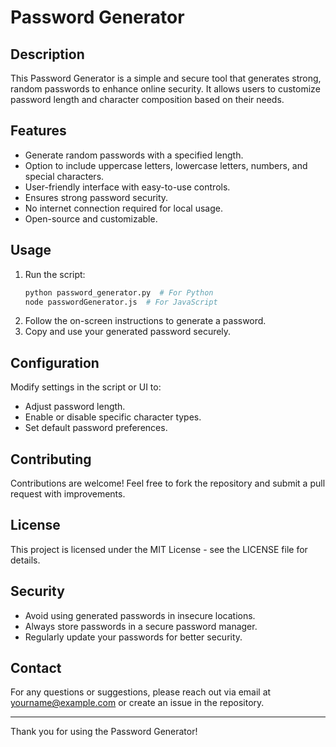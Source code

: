 
# Password Generator

## Description
This Password Generator is a simple and secure tool that generates strong, random passwords to enhance online security. It allows users to customize password length and character composition based on their needs.

## Features
- Generate random passwords with a specified length.
- Option to include uppercase letters, lowercase letters, numbers, and special characters.
- User-friendly interface with easy-to-use controls.
- Ensures strong password security.
- No internet connection required for local usage.
- Open-source and customizable.



## Usage
1. Run the script:
   ```bash
   python password_generator.py  # For Python
   node passwordGenerator.js  # For JavaScript
   ```
2. Follow the on-screen instructions to generate a password.
3. Copy and use your generated password securely.

## Configuration
Modify settings in the script or UI to:
- Adjust password length.
- Enable or disable specific character types.
- Set default password preferences.

## Contributing
Contributions are welcome! Feel free to fork the repository and submit a pull request with improvements.

## License
This project is licensed under the MIT License - see the LICENSE file for details.

## Security
- Avoid using generated passwords in insecure locations.
- Always store passwords in a secure password manager.
- Regularly update your passwords for better security.

## Contact
For any questions or suggestions, please reach out via email at yourname@example.com or create an issue in the repository.

---
Thank you for using the Password Generator!

